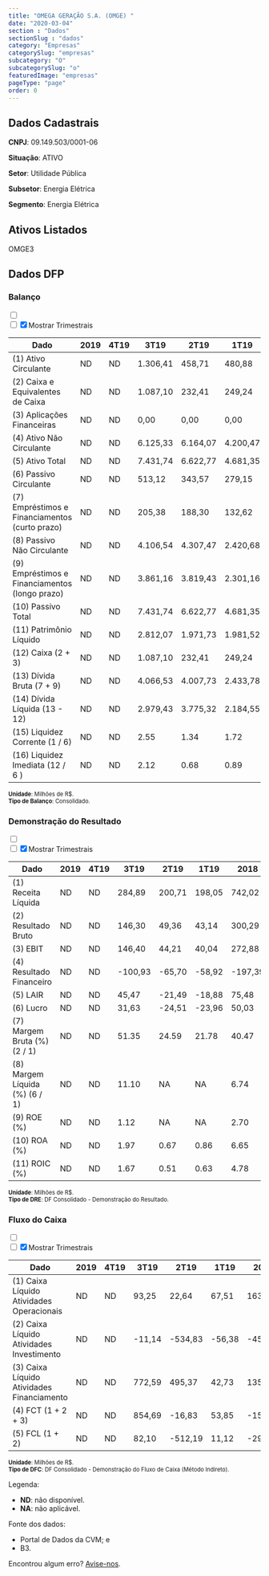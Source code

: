 ```yaml
---  
title: "OMEGA GERAÇÃO S.A. (OMGE) "  
date: "2020-03-04"  
section : "Dados"  
sectionSlug : "dados"  
category: "Empresas"  
categorySlug: "empresas"  
subcategory: "O"  
subcategorySlug: "o"  
featuredImage: "empresas"  
pageType: "page"  
order: 0  
---
```



## Dados Cadastrais


**CNPJ**: 09.149.503/0001-06

**Situação**: ATIVO

**Setor**: Utilidade Pública

**Subsetor**: Energia Elétrica

**Segmento**: Energia Elétrica


## Ativos Listados


OMGE3 


## Dados DFP

### Balanço
  
<input type='checkbox' class='toggleCommand' id='toggleBalanco' name='toggleBalanco'>  
<div class='filter-group-balanco'>  
<div class='check_button_balanco'>  
<label for='toggleBalanco'>  
<input type='checkbox' data-filter-col='trimBalanco'><input type='checkbox' data-filter-col='trimBalanco' checked><span>Mostrar Trimestrais</span>  
</label>  
</div>  
</div>  
<div class='overflow balancoTableWrapper'>  
<table class='balancoTable'>  
<thead>  
<tr>  
<th class='dataHeader fixedLeftColumn'>Dado</th>  
<th>2019</th>  
<th class='trimHeader' data-col='trimBalanco'>4T19</th>  
<th class='trimHeader' data-col='trimBalanco'>3T19</th>  
<th class='trimHeader' data-col='trimBalanco'>2T19</th>  
<th class='trimHeader' data-col='trimBalanco'>1T19</th>  
<th>2018</th>  
<th class='trimHeader' data-col='trimBalanco'>4T18</th>  
<th class='trimHeader' data-col='trimBalanco'>3T18</th>  
<th class='trimHeader' data-col='trimBalanco'>2T18</th>  
<th class='trimHeader' data-col='trimBalanco'>1T18</th>  
<th>2017</th>  
<th class='trimHeader' data-col='trimBalanco'>4T17</th>  
<th class='trimHeader' data-col='trimBalanco'>3T17</th>  
<th class='trimHeader' data-col='trimBalanco'>2T17</th>  
<th class='trimHeader' data-col='trimBalanco'>1T17</th>  
<th>2016</th>  
<th class='trimHeader' data-col='trimBalanco'>4T16</th>  
<th class='trimHeader' data-col='trimBalanco'>3T16</th>  
<th class='trimHeader' data-col='trimBalanco'>2T16</th>  
<th class='trimHeader' data-col='trimBalanco'>1T16</th>  
<th>2015</th>  
<th class='trimHeader' data-col='trimBalanco'>4T15</th>  
<th class='trimHeader' data-col='trimBalanco'>3T15</th>  
<th class='trimHeader' data-col='trimBalanco'>2T15</th>  
<th class='trimHeader' data-col='trimBalanco'>1T15</th>  
<th>2014</th>  
<th class='trimHeader' data-col='trimBalanco'>4T14</th>  
<th class='trimHeader' data-col='trimBalanco'>3T14</th>  
<th class='trimHeader' data-col='trimBalanco'>2T14</th>  
<th class='trimHeader' data-col='trimBalanco'>1T14</th>  
<th>2013</th>  
<th class='trimHeader' data-col='trimBalanco'>4T13</th>  
<th class='trimHeader' data-col='trimBalanco'>3T13</th>  
<th class='trimHeader' data-col='trimBalanco'>2T13</th>  
<th class='trimHeader' data-col='trimBalanco'>1T13</th>  
<th>2012</th>  
<th class='trimHeader' data-col='trimBalanco'>4T12</th>  
<th class='trimHeader' data-col='trimBalanco'>3T12</th>  
<th class='trimHeader' data-col='trimBalanco'>2T12</th>  
<th class='trimHeader' data-col='trimBalanco'>1T12</th>  
</tr>  
</thead>  
<tbody>  
<tr>  
<td class='leftAlignCell rowDescription fixedLeftColumn'>(1) Ativo Circulante</td>  
<td>ND</td>  
<td data-col='trimBalanco' class='trimData'>ND</td>  
<td data-col='trimBalanco' class='trimData'>1.306,41</td>  
<td data-col='trimBalanco' class='trimData'>458,71</td>  
<td data-col='trimBalanco' class='trimData'>480,88</td>  
<td>424,47</td>  
<td data-col='trimBalanco' class='trimData'>424,47</td>  
<td data-col='trimBalanco' class='trimData'>852,57</td>  
<td data-col='trimBalanco' class='trimData'>537,57</td>  
<td data-col='trimBalanco' class='trimData'>614,02</td>  
<td>596,77</td>  
<td data-col='trimBalanco' class='trimData'>596,77</td>  
<td data-col='trimBalanco' class='trimData'>635,51</td>  
<td data-col='trimBalanco' class='trimData'>148,56</td>  
<td data-col='trimBalanco' class='trimData'>596,77</td>  
<td>101,97</td>  
<td data-col='trimBalanco' class='trimData'>101,97</td>  
<td data-col='trimBalanco' class='trimData'>79,41</td>  
<td data-col='trimBalanco' class='trimData'>72,75</td>  
<td data-col='trimBalanco' class='trimData'>63,35</td>  
<td>62,46</td>  
<td data-col='trimBalanco' class='trimData'>62,46</td>  
<td data-col='trimBalanco' class='trimData'>67,24</td>  
<td data-col='trimBalanco' class='trimData'>61,47</td>  
<td data-col='trimBalanco' class='trimData'>62,46</td>  
<td>80,31</td>  
<td data-col='trimBalanco' class='trimData'>80,31</td>  
<td data-col='trimBalanco' class='trimData'>108,38</td>  
<td data-col='trimBalanco' class='trimData'>137,88</td>  
<td data-col='trimBalanco' class='trimData'>109,03</td>  
<td>77,37</td>  
<td data-col='trimBalanco' class='trimData'>77,37</td>  
<td data-col='trimBalanco' class='trimData'>82,83</td>  
<td data-col='trimBalanco' class='trimData'>82,83</td>  
<td data-col='trimBalanco' class='trimData'>77,37</td>  
<td>106,33</td>  
<td data-col='trimBalanco' class='trimData'>106,33</td>  
<td data-col='trimBalanco' class='trimData'>ND</td>  
<td data-col='trimBalanco' class='trimData'>ND</td>  
<td data-col='trimBalanco' class='trimData'>ND</td>  
</tr>  
<tr>  
<td class='leftAlignCell rowDescription fixedLeftColumn'>(2) Caixa e Equivalentes de Caixa</td>  
<td>ND</td>  
<td data-col='trimBalanco' class='trimData'>ND</td>  
<td data-col='trimBalanco' class='trimData'>1.087,10</td>  
<td data-col='trimBalanco' class='trimData'>232,41</td>  
<td data-col='trimBalanco' class='trimData'>249,24</td>  
<td>195,39</td>  
<td data-col='trimBalanco' class='trimData'>195,39</td>  
<td data-col='trimBalanco' class='trimData'>386,29</td>  
<td data-col='trimBalanco' class='trimData'>357,36</td>  
<td data-col='trimBalanco' class='trimData'>380,83</td>  
<td>350,89</td>  
<td data-col='trimBalanco' class='trimData'>350,89</td>  
<td data-col='trimBalanco' class='trimData'>491,46</td>  
<td data-col='trimBalanco' class='trimData'>53,16</td>  
<td data-col='trimBalanco' class='trimData'>350,89</td>  
<td>38,19</td>  
<td data-col='trimBalanco' class='trimData'>38,19</td>  
<td data-col='trimBalanco' class='trimData'>37,00</td>  
<td data-col='trimBalanco' class='trimData'>25,45</td>  
<td data-col='trimBalanco' class='trimData'>28,18</td>  
<td>27,43</td>  
<td data-col='trimBalanco' class='trimData'>27,43</td>  
<td data-col='trimBalanco' class='trimData'>34,42</td>  
<td data-col='trimBalanco' class='trimData'>27,83</td>  
<td data-col='trimBalanco' class='trimData'>27,43</td>  
<td>43,99</td>  
<td data-col='trimBalanco' class='trimData'>43,99</td>  
<td data-col='trimBalanco' class='trimData'>78,53</td>  
<td data-col='trimBalanco' class='trimData'>104,11</td>  
<td data-col='trimBalanco' class='trimData'>69,75</td>  
<td>55,92</td>  
<td data-col='trimBalanco' class='trimData'>55,92</td>  
<td data-col='trimBalanco' class='trimData'>55,92</td>  
<td data-col='trimBalanco' class='trimData'>55,92</td>  
<td data-col='trimBalanco' class='trimData'>55,92</td>  
<td>75,76</td>  
<td data-col='trimBalanco' class='trimData'>75,76</td>  
<td data-col='trimBalanco' class='trimData'>ND</td>  
<td data-col='trimBalanco' class='trimData'>ND</td>  
<td data-col='trimBalanco' class='trimData'>ND</td>  
</tr>  
<tr>  
<td class='leftAlignCell rowDescription fixedLeftColumn'>(3) Aplicações Financeiras</td>  
<td>ND</td>  
<td data-col='trimBalanco' class='trimData'>ND</td>  
<td data-col='trimBalanco' class='trimData'>0,00</td>  
<td data-col='trimBalanco' class='trimData'>0,00</td>  
<td data-col='trimBalanco' class='trimData'>0,00</td>  
<td>0,00</td>  
<td data-col='trimBalanco' class='trimData'>0,00</td>  
<td data-col='trimBalanco' class='trimData'>248,43</td>  
<td data-col='trimBalanco' class='trimData'>0,00</td>  
<td data-col='trimBalanco' class='trimData'>0,00</td>  
<td>0,00</td>  
<td data-col='trimBalanco' class='trimData'>0,00</td>  
<td data-col='trimBalanco' class='trimData'>0,00</td>  
<td data-col='trimBalanco' class='trimData'>0,00</td>  
<td data-col='trimBalanco' class='trimData'>0,00</td>  
<td>0,00</td>  
<td data-col='trimBalanco' class='trimData'>0,00</td>  
<td data-col='trimBalanco' class='trimData'>0,00</td>  
<td data-col='trimBalanco' class='trimData'>0,00</td>  
<td data-col='trimBalanco' class='trimData'>0,00</td>  
<td>0,00</td>  
<td data-col='trimBalanco' class='trimData'>0,00</td>  
<td data-col='trimBalanco' class='trimData'>0,00</td>  
<td data-col='trimBalanco' class='trimData'>0,00</td>  
<td data-col='trimBalanco' class='trimData'>0,00</td>  
<td>0,00</td>  
<td data-col='trimBalanco' class='trimData'>0,00</td>  
<td data-col='trimBalanco' class='trimData'>0,00</td>  
<td data-col='trimBalanco' class='trimData'>0,00</td>  
<td data-col='trimBalanco' class='trimData'>0,00</td>  
<td>0,00</td>  
<td data-col='trimBalanco' class='trimData'>0,00</td>  
<td data-col='trimBalanco' class='trimData'>0,00</td>  
<td data-col='trimBalanco' class='trimData'>0,00</td>  
<td data-col='trimBalanco' class='trimData'>0,00</td>  
<td>0,00</td>  
<td data-col='trimBalanco' class='trimData'>0,00</td>  
<td data-col='trimBalanco' class='trimData'>ND</td>  
<td data-col='trimBalanco' class='trimData'>ND</td>  
<td data-col='trimBalanco' class='trimData'>ND</td>  
</tr>  
<tr>  
<td class='leftAlignCell rowDescription fixedLeftColumn'>(4) Ativo Não Circulante</td>  
<td>ND</td>  
<td data-col='trimBalanco' class='trimData'>ND</td>  
<td data-col='trimBalanco' class='trimData'>6.125,33</td>  
<td data-col='trimBalanco' class='trimData'>6.164,07</td>  
<td data-col='trimBalanco' class='trimData'>4.200,47</td>  
<td>3.680,72</td>  
<td data-col='trimBalanco' class='trimData'>3.680,72</td>  
<td data-col='trimBalanco' class='trimData'>3.261,14</td>  
<td data-col='trimBalanco' class='trimData'>3.290,62</td>  
<td data-col='trimBalanco' class='trimData'>3.288,05</td>  
<td>3.309,01</td>  
<td data-col='trimBalanco' class='trimData'>3.309,01</td>  
<td data-col='trimBalanco' class='trimData'>1.274,87</td>  
<td data-col='trimBalanco' class='trimData'>1.291,32</td>  
<td data-col='trimBalanco' class='trimData'>3.309,01</td>  
<td>671,63</td>  
<td data-col='trimBalanco' class='trimData'>671,63</td>  
<td data-col='trimBalanco' class='trimData'>682,60</td>  
<td data-col='trimBalanco' class='trimData'>688,85</td>  
<td data-col='trimBalanco' class='trimData'>696,88</td>  
<td>705,47</td>  
<td data-col='trimBalanco' class='trimData'>705,47</td>  
<td data-col='trimBalanco' class='trimData'>708,88</td>  
<td data-col='trimBalanco' class='trimData'>718,90</td>  
<td data-col='trimBalanco' class='trimData'>705,47</td>  
<td>731,19</td>  
<td data-col='trimBalanco' class='trimData'>731,19</td>  
<td data-col='trimBalanco' class='trimData'>746,51</td>  
<td data-col='trimBalanco' class='trimData'>682,91</td>  
<td data-col='trimBalanco' class='trimData'>618,11</td>  
<td>626,38</td>  
<td data-col='trimBalanco' class='trimData'>626,38</td>  
<td data-col='trimBalanco' class='trimData'>620,92</td>  
<td data-col='trimBalanco' class='trimData'>620,92</td>  
<td data-col='trimBalanco' class='trimData'>626,38</td>  
<td>583,19</td>  
<td data-col='trimBalanco' class='trimData'>583,19</td>  
<td data-col='trimBalanco' class='trimData'>ND</td>  
<td data-col='trimBalanco' class='trimData'>ND</td>  
<td data-col='trimBalanco' class='trimData'>ND</td>  
</tr>  
<tr>  
<td class='leftAlignCell rowDescription fixedLeftColumn'>(5) Ativo Total</td>  
<td>ND</td>  
<td data-col='trimBalanco' class='trimData'>ND</td>  
<td data-col='trimBalanco' class='trimData'>7.431,74</td>  
<td data-col='trimBalanco' class='trimData'>6.622,77</td>  
<td data-col='trimBalanco' class='trimData'>4.681,35</td>  
<td>4.105,19</td>  
<td data-col='trimBalanco' class='trimData'>4.105,19</td>  
<td data-col='trimBalanco' class='trimData'>4.113,70</td>  
<td data-col='trimBalanco' class='trimData'>3.828,19</td>  
<td data-col='trimBalanco' class='trimData'>3.902,08</td>  
<td>3.905,77</td>  
<td data-col='trimBalanco' class='trimData'>3.905,77</td>  
<td data-col='trimBalanco' class='trimData'>1.910,39</td>  
<td data-col='trimBalanco' class='trimData'>1.439,88</td>  
<td data-col='trimBalanco' class='trimData'>3.905,77</td>  
<td>773,61</td>  
<td data-col='trimBalanco' class='trimData'>773,61</td>  
<td data-col='trimBalanco' class='trimData'>762,01</td>  
<td data-col='trimBalanco' class='trimData'>761,60</td>  
<td data-col='trimBalanco' class='trimData'>760,22</td>  
<td>767,93</td>  
<td data-col='trimBalanco' class='trimData'>767,93</td>  
<td data-col='trimBalanco' class='trimData'>776,12</td>  
<td data-col='trimBalanco' class='trimData'>780,38</td>  
<td data-col='trimBalanco' class='trimData'>767,93</td>  
<td>811,50</td>  
<td data-col='trimBalanco' class='trimData'>811,50</td>  
<td data-col='trimBalanco' class='trimData'>854,89</td>  
<td data-col='trimBalanco' class='trimData'>820,79</td>  
<td data-col='trimBalanco' class='trimData'>727,14</td>  
<td>703,75</td>  
<td data-col='trimBalanco' class='trimData'>703,75</td>  
<td data-col='trimBalanco' class='trimData'>703,75</td>  
<td data-col='trimBalanco' class='trimData'>703,75</td>  
<td data-col='trimBalanco' class='trimData'>703,75</td>  
<td>689,52</td>  
<td data-col='trimBalanco' class='trimData'>689,52</td>  
<td data-col='trimBalanco' class='trimData'>ND</td>  
<td data-col='trimBalanco' class='trimData'>ND</td>  
<td data-col='trimBalanco' class='trimData'>ND</td>  
</tr>  
<tr>  
<td class='leftAlignCell rowDescription fixedLeftColumn'>(6) Passivo Circulante</td>  
<td>ND</td>  
<td data-col='trimBalanco' class='trimData'>ND</td>  
<td data-col='trimBalanco' class='trimData'>513,12</td>  
<td data-col='trimBalanco' class='trimData'>343,57</td>  
<td data-col='trimBalanco' class='trimData'>279,15</td>  
<td>211,56</td>  
<td data-col='trimBalanco' class='trimData'>211,56</td>  
<td data-col='trimBalanco' class='trimData'>264,32</td>  
<td data-col='trimBalanco' class='trimData'>253,48</td>  
<td data-col='trimBalanco' class='trimData'>309,13</td>  
<td>319,10</td>  
<td data-col='trimBalanco' class='trimData'>319,10</td>  
<td data-col='trimBalanco' class='trimData'>184,28</td>  
<td data-col='trimBalanco' class='trimData'>231,62</td>  
<td data-col='trimBalanco' class='trimData'>319,10</td>  
<td>101,43</td>  
<td data-col='trimBalanco' class='trimData'>101,43</td>  
<td data-col='trimBalanco' class='trimData'>78,83</td>  
<td data-col='trimBalanco' class='trimData'>62,99</td>  
<td data-col='trimBalanco' class='trimData'>59,28</td>  
<td>64,51</td>  
<td data-col='trimBalanco' class='trimData'>64,51</td>  
<td data-col='trimBalanco' class='trimData'>53,63</td>  
<td data-col='trimBalanco' class='trimData'>49,97</td>  
<td data-col='trimBalanco' class='trimData'>64,51</td>  
<td>79,34</td>  
<td data-col='trimBalanco' class='trimData'>79,34</td>  
<td data-col='trimBalanco' class='trimData'>115,63</td>  
<td data-col='trimBalanco' class='trimData'>85,43</td>  
<td data-col='trimBalanco' class='trimData'>56,10</td>  
<td>49,85</td>  
<td data-col='trimBalanco' class='trimData'>49,54</td>  
<td data-col='trimBalanco' class='trimData'>49,54</td>  
<td data-col='trimBalanco' class='trimData'>49,54</td>  
<td data-col='trimBalanco' class='trimData'>49,54</td>  
<td>40,13</td>  
<td data-col='trimBalanco' class='trimData'>40,13</td>  
<td data-col='trimBalanco' class='trimData'>ND</td>  
<td data-col='trimBalanco' class='trimData'>ND</td>  
<td data-col='trimBalanco' class='trimData'>ND</td>  
</tr>  
<tr>  
<td class='leftAlignCell rowDescription fixedLeftColumn'>(7) Empréstimos e Financiamentos (curto prazo)</td>  
<td>ND</td>  
<td data-col='trimBalanco' class='trimData'>ND</td>  
<td data-col='trimBalanco' class='trimData'>205,38</td>  
<td data-col='trimBalanco' class='trimData'>188,30</td>  
<td data-col='trimBalanco' class='trimData'>132,62</td>  
<td>107,87</td>  
<td data-col='trimBalanco' class='trimData'>107,87</td>  
<td data-col='trimBalanco' class='trimData'>146,22</td>  
<td data-col='trimBalanco' class='trimData'>143,88</td>  
<td data-col='trimBalanco' class='trimData'>134,15</td>  
<td>135,48</td>  
<td data-col='trimBalanco' class='trimData'>135,48</td>  
<td data-col='trimBalanco' class='trimData'>65,59</td>  
<td data-col='trimBalanco' class='trimData'>125,05</td>  
<td data-col='trimBalanco' class='trimData'>135,48</td>  
<td>34,35</td>  
<td data-col='trimBalanco' class='trimData'>34,35</td>  
<td data-col='trimBalanco' class='trimData'>34,09</td>  
<td data-col='trimBalanco' class='trimData'>34,03</td>  
<td data-col='trimBalanco' class='trimData'>34,21</td>  
<td>33,26</td>  
<td data-col='trimBalanco' class='trimData'>33,26</td>  
<td data-col='trimBalanco' class='trimData'>32,04</td>  
<td data-col='trimBalanco' class='trimData'>30,55</td>  
<td data-col='trimBalanco' class='trimData'>33,26</td>  
<td>30,46</td>  
<td data-col='trimBalanco' class='trimData'>30,46</td>  
<td data-col='trimBalanco' class='trimData'>32,23</td>  
<td data-col='trimBalanco' class='trimData'>27,67</td>  
<td data-col='trimBalanco' class='trimData'>21,18</td>  
<td>15,20</td>  
<td data-col='trimBalanco' class='trimData'>15,20</td>  
<td data-col='trimBalanco' class='trimData'>15,20</td>  
<td data-col='trimBalanco' class='trimData'>15,20</td>  
<td data-col='trimBalanco' class='trimData'>15,20</td>  
<td>10,51</td>  
<td data-col='trimBalanco' class='trimData'>10,51</td>  
<td data-col='trimBalanco' class='trimData'>ND</td>  
<td data-col='trimBalanco' class='trimData'>ND</td>  
<td data-col='trimBalanco' class='trimData'>ND</td>  
</tr>  
<tr>  
<td class='leftAlignCell rowDescription fixedLeftColumn'>(8) Passivo Não Circulante</td>  
<td>ND</td>  
<td data-col='trimBalanco' class='trimData'>ND</td>  
<td data-col='trimBalanco' class='trimData'>4.106,54</td>  
<td data-col='trimBalanco' class='trimData'>4.307,47</td>  
<td data-col='trimBalanco' class='trimData'>2.420,68</td>  
<td>2.038,10</td>  
<td data-col='trimBalanco' class='trimData'>2.038,10</td>  
<td data-col='trimBalanco' class='trimData'>2.043,63</td>  
<td data-col='trimBalanco' class='trimData'>1.793,17</td>  
<td data-col='trimBalanco' class='trimData'>1.795,91</td>  
<td>1.776,15</td>  
<td data-col='trimBalanco' class='trimData'>1.776,15</td>  
<td data-col='trimBalanco' class='trimData'>697,39</td>  
<td data-col='trimBalanco' class='trimData'>702,04</td>  
<td data-col='trimBalanco' class='trimData'>1.776,15</td>  
<td>302,43</td>  
<td data-col='trimBalanco' class='trimData'>302,43</td>  
<td data-col='trimBalanco' class='trimData'>308,13</td>  
<td data-col='trimBalanco' class='trimData'>323,19</td>  
<td data-col='trimBalanco' class='trimData'>328,67</td>  
<td>334,73</td>  
<td data-col='trimBalanco' class='trimData'>334,73</td>  
<td data-col='trimBalanco' class='trimData'>341,16</td>  
<td data-col='trimBalanco' class='trimData'>346,51</td>  
<td data-col='trimBalanco' class='trimData'>334,73</td>  
<td>348,14</td>  
<td data-col='trimBalanco' class='trimData'>348,14</td>  
<td data-col='trimBalanco' class='trimData'>360,63</td>  
<td data-col='trimBalanco' class='trimData'>351,42</td>  
<td data-col='trimBalanco' class='trimData'>265,03</td>  
<td>250,55</td>  
<td data-col='trimBalanco' class='trimData'>250,87</td>  
<td data-col='trimBalanco' class='trimData'>250,87</td>  
<td data-col='trimBalanco' class='trimData'>250,87</td>  
<td data-col='trimBalanco' class='trimData'>250,87</td>  
<td>130,84</td>  
<td data-col='trimBalanco' class='trimData'>130,84</td>  
<td data-col='trimBalanco' class='trimData'>ND</td>  
<td data-col='trimBalanco' class='trimData'>ND</td>  
<td data-col='trimBalanco' class='trimData'>ND</td>  
</tr>  
<tr>  
<td class='leftAlignCell rowDescription fixedLeftColumn'>(9) Empréstimos e Financiamentos (longo prazo)</td>  
<td>ND</td>  
<td data-col='trimBalanco' class='trimData'>ND</td>  
<td data-col='trimBalanco' class='trimData'>3.861,16</td>  
<td data-col='trimBalanco' class='trimData'>3.819,43</td>  
<td data-col='trimBalanco' class='trimData'>2.301,16</td>  
<td>2.001,14</td>  
<td data-col='trimBalanco' class='trimData'>2.001,14</td>  
<td data-col='trimBalanco' class='trimData'>2.015,15</td>  
<td data-col='trimBalanco' class='trimData'>1.766,83</td>  
<td data-col='trimBalanco' class='trimData'>1.768,53</td>  
<td>1.747,25</td>  
<td data-col='trimBalanco' class='trimData'>1.747,25</td>  
<td data-col='trimBalanco' class='trimData'>669,94</td>  
<td data-col='trimBalanco' class='trimData'>678,72</td>  
<td data-col='trimBalanco' class='trimData'>1.747,25</td>  
<td>281,95</td>  
<td data-col='trimBalanco' class='trimData'>281,95</td>  
<td data-col='trimBalanco' class='trimData'>288,71</td>  
<td data-col='trimBalanco' class='trimData'>295,21</td>  
<td data-col='trimBalanco' class='trimData'>301,52</td>  
<td>308,83</td>  
<td data-col='trimBalanco' class='trimData'>308,83</td>  
<td data-col='trimBalanco' class='trimData'>316,68</td>  
<td data-col='trimBalanco' class='trimData'>325,24</td>  
<td data-col='trimBalanco' class='trimData'>308,83</td>  
<td>328,99</td>  
<td data-col='trimBalanco' class='trimData'>328,99</td>  
<td data-col='trimBalanco' class='trimData'>331,99</td>  
<td data-col='trimBalanco' class='trimData'>339,58</td>  
<td data-col='trimBalanco' class='trimData'>254,05</td>  
<td>240,71</td>  
<td data-col='trimBalanco' class='trimData'>240,71</td>  
<td data-col='trimBalanco' class='trimData'>240,71</td>  
<td data-col='trimBalanco' class='trimData'>240,71</td>  
<td data-col='trimBalanco' class='trimData'>240,71</td>  
<td>124,02</td>  
<td data-col='trimBalanco' class='trimData'>124,02</td>  
<td data-col='trimBalanco' class='trimData'>ND</td>  
<td data-col='trimBalanco' class='trimData'>ND</td>  
<td data-col='trimBalanco' class='trimData'>ND</td>  
</tr>  
<tr>  
<td class='leftAlignCell rowDescription fixedLeftColumn'>(10) Passivo Total</td>  
<td>ND</td>  
<td data-col='trimBalanco' class='trimData'>ND</td>  
<td data-col='trimBalanco' class='trimData'>7.431,74</td>  
<td data-col='trimBalanco' class='trimData'>6.622,77</td>  
<td data-col='trimBalanco' class='trimData'>4.681,35</td>  
<td>4.105,19</td>  
<td data-col='trimBalanco' class='trimData'>4.105,19</td>  
<td data-col='trimBalanco' class='trimData'>4.113,70</td>  
<td data-col='trimBalanco' class='trimData'>3.828,19</td>  
<td data-col='trimBalanco' class='trimData'>3.902,08</td>  
<td>3.905,77</td>  
<td data-col='trimBalanco' class='trimData'>3.905,77</td>  
<td data-col='trimBalanco' class='trimData'>1.910,39</td>  
<td data-col='trimBalanco' class='trimData'>1.439,88</td>  
<td data-col='trimBalanco' class='trimData'>3.905,77</td>  
<td>773,61</td>  
<td data-col='trimBalanco' class='trimData'>773,61</td>  
<td data-col='trimBalanco' class='trimData'>762,01</td>  
<td data-col='trimBalanco' class='trimData'>761,60</td>  
<td data-col='trimBalanco' class='trimData'>760,22</td>  
<td>767,93</td>  
<td data-col='trimBalanco' class='trimData'>767,93</td>  
<td data-col='trimBalanco' class='trimData'>776,12</td>  
<td data-col='trimBalanco' class='trimData'>780,38</td>  
<td data-col='trimBalanco' class='trimData'>767,93</td>  
<td>811,50</td>  
<td data-col='trimBalanco' class='trimData'>811,50</td>  
<td data-col='trimBalanco' class='trimData'>854,89</td>  
<td data-col='trimBalanco' class='trimData'>820,79</td>  
<td data-col='trimBalanco' class='trimData'>727,14</td>  
<td>703,75</td>  
<td data-col='trimBalanco' class='trimData'>703,75</td>  
<td data-col='trimBalanco' class='trimData'>703,75</td>  
<td data-col='trimBalanco' class='trimData'>703,75</td>  
<td data-col='trimBalanco' class='trimData'>703,75</td>  
<td>689,52</td>  
<td data-col='trimBalanco' class='trimData'>689,52</td>  
<td data-col='trimBalanco' class='trimData'>ND</td>  
<td data-col='trimBalanco' class='trimData'>ND</td>  
<td data-col='trimBalanco' class='trimData'>ND</td>  
</tr>  
<tr>  
<td class='leftAlignCell rowDescription fixedLeftColumn'>(11) Patrimônio Líquido</td>  
<td>ND</td>  
<td data-col='trimBalanco' class='trimData'>ND</td>  
<td data-col='trimBalanco' class='trimData'>2.812,07</td>  
<td data-col='trimBalanco' class='trimData'>1.971,73</td>  
<td data-col='trimBalanco' class='trimData'>1.981,52</td>  
<td>1.855,54</td>  
<td data-col='trimBalanco' class='trimData'>1.855,54</td>  
<td data-col='trimBalanco' class='trimData'>1.805,76</td>  
<td data-col='trimBalanco' class='trimData'>1.781,54</td>  
<td data-col='trimBalanco' class='trimData'>1.797,04</td>  
<td>1.810,52</td>  
<td data-col='trimBalanco' class='trimData'>1.810,52</td>  
<td data-col='trimBalanco' class='trimData'>1.028,72</td>  
<td data-col='trimBalanco' class='trimData'>506,22</td>  
<td data-col='trimBalanco' class='trimData'>1.810,52</td>  
<td>369,75</td>  
<td data-col='trimBalanco' class='trimData'>369,75</td>  
<td data-col='trimBalanco' class='trimData'>375,05</td>  
<td data-col='trimBalanco' class='trimData'>375,42</td>  
<td data-col='trimBalanco' class='trimData'>372,28</td>  
<td>368,68</td>  
<td data-col='trimBalanco' class='trimData'>368,68</td>  
<td data-col='trimBalanco' class='trimData'>381,33</td>  
<td data-col='trimBalanco' class='trimData'>383,90</td>  
<td data-col='trimBalanco' class='trimData'>368,68</td>  
<td>384,03</td>  
<td data-col='trimBalanco' class='trimData'>384,03</td>  
<td data-col='trimBalanco' class='trimData'>378,63</td>  
<td data-col='trimBalanco' class='trimData'>383,94</td>  
<td data-col='trimBalanco' class='trimData'>406,01</td>  
<td>403,34</td>  
<td data-col='trimBalanco' class='trimData'>403,34</td>  
<td data-col='trimBalanco' class='trimData'>403,34</td>  
<td data-col='trimBalanco' class='trimData'>403,34</td>  
<td data-col='trimBalanco' class='trimData'>403,34</td>  
<td>518,55</td>  
<td data-col='trimBalanco' class='trimData'>518,55</td>  
<td data-col='trimBalanco' class='trimData'>ND</td>  
<td data-col='trimBalanco' class='trimData'>ND</td>  
<td data-col='trimBalanco' class='trimData'>ND</td>  
</tr>  
<tr>  
<td class='leftAlignCell rowDescription fixedLeftColumn'>(12) Caixa (2 + 3)</td>  
<td>ND</td>  
<td data-col='trimBalanco' class='trimData'>ND</td>  
<td class='positiveNumber trimData' data-col='trimBalanco'>1.087,10</td>  
<td class='positiveNumber trimData' data-col='trimBalanco'>232,41</td>  
<td class='positiveNumber trimData' data-col='trimBalanco'>249,24</td>  
<td class='positiveNumber'>195,39</td>  
<td class='positiveNumber trimData' data-col='trimBalanco'>195,39</td>  
<td class='positiveNumber trimData' data-col='trimBalanco'>386,29</td>  
<td class='positiveNumber trimData' data-col='trimBalanco'>357,36</td>  
<td class='positiveNumber trimData' data-col='trimBalanco'>380,83</td>  
<td class='positiveNumber'>350,89</td>  
<td class='positiveNumber trimData' data-col='trimBalanco'>350,89</td>  
<td class='positiveNumber trimData' data-col='trimBalanco'>491,46</td>  
<td class='positiveNumber trimData' data-col='trimBalanco'>53,16</td>  
<td class='positiveNumber trimData' data-col='trimBalanco'>350,89</td>  
<td class='positiveNumber'>38,19</td>  
<td class='positiveNumber trimData' data-col='trimBalanco'>38,19</td>  
<td class='positiveNumber trimData' data-col='trimBalanco'>37,00</td>  
<td class='positiveNumber trimData' data-col='trimBalanco'>25,45</td>  
<td class='positiveNumber trimData' data-col='trimBalanco'>28,18</td>  
<td class='positiveNumber'>27,43</td>  
<td class='positiveNumber trimData' data-col='trimBalanco'>27,43</td>  
<td class='positiveNumber trimData' data-col='trimBalanco'>34,42</td>  
<td class='positiveNumber trimData' data-col='trimBalanco'>27,83</td>  
<td class='positiveNumber trimData' data-col='trimBalanco'>27,43</td>  
<td class='positiveNumber'>43,99</td>  
<td class='positiveNumber trimData' data-col='trimBalanco'>43,99</td>  
<td class='positiveNumber trimData' data-col='trimBalanco'>78,53</td>  
<td class='positiveNumber trimData' data-col='trimBalanco'>104,11</td>  
<td class='positiveNumber trimData' data-col='trimBalanco'>69,75</td>  
<td class='positiveNumber'>55,92</td>  
<td class='positiveNumber trimData' data-col='trimBalanco'>55,92</td>  
<td class='positiveNumber trimData' data-col='trimBalanco'>55,92</td>  
<td class='positiveNumber trimData' data-col='trimBalanco'>55,92</td>  
<td class='positiveNumber trimData' data-col='trimBalanco'>55,92</td>  
<td class='positiveNumber'>75,76</td>  
<td class='positiveNumber trimData' data-col='trimBalanco'>75,76</td>  
<td data-col='trimBalanco' class='trimData'>ND</td>  
<td data-col='trimBalanco' class='trimData'>ND</td>  
<td data-col='trimBalanco' class='trimData'>ND</td>  
</tr>  
<tr>  
<td class='leftAlignCell rowDescription fixedLeftColumn'>(13) Dívida Bruta (7 + 9)</td>  
<td>ND</td>  
<td data-col='trimBalanco' class='trimData'>ND</td>  
<td class='negativeNumber trimData' data-col='trimBalanco'>4.066,53</td>  
<td class='negativeNumber trimData' data-col='trimBalanco'>4.007,73</td>  
<td class='negativeNumber trimData' data-col='trimBalanco'>2.433,78</td>  
<td class='negativeNumber'>2.109,01</td>  
<td class='negativeNumber trimData' data-col='trimBalanco'>2.109,01</td>  
<td class='negativeNumber trimData' data-col='trimBalanco'>2.161,37</td>  
<td class='negativeNumber trimData' data-col='trimBalanco'>1.910,71</td>  
<td class='negativeNumber trimData' data-col='trimBalanco'>1.902,68</td>  
<td class='negativeNumber'>1.882,73</td>  
<td class='negativeNumber trimData' data-col='trimBalanco'>1.882,73</td>  
<td class='negativeNumber trimData' data-col='trimBalanco'>735,53</td>  
<td class='negativeNumber trimData' data-col='trimBalanco'>803,77</td>  
<td class='negativeNumber trimData' data-col='trimBalanco'>1.882,73</td>  
<td class='negativeNumber'>316,31</td>  
<td class='negativeNumber trimData' data-col='trimBalanco'>316,31</td>  
<td class='negativeNumber trimData' data-col='trimBalanco'>322,79</td>  
<td class='negativeNumber trimData' data-col='trimBalanco'>329,24</td>  
<td class='negativeNumber trimData' data-col='trimBalanco'>335,73</td>  
<td class='negativeNumber'>342,08</td>  
<td class='negativeNumber trimData' data-col='trimBalanco'>342,08</td>  
<td class='negativeNumber trimData' data-col='trimBalanco'>348,72</td>  
<td class='negativeNumber trimData' data-col='trimBalanco'>355,79</td>  
<td class='negativeNumber trimData' data-col='trimBalanco'>342,08</td>  
<td class='negativeNumber'>359,45</td>  
<td class='negativeNumber trimData' data-col='trimBalanco'>359,45</td>  
<td class='negativeNumber trimData' data-col='trimBalanco'>364,22</td>  
<td class='negativeNumber trimData' data-col='trimBalanco'>367,25</td>  
<td class='negativeNumber trimData' data-col='trimBalanco'>275,24</td>  
<td class='negativeNumber'>255,92</td>  
<td class='negativeNumber trimData' data-col='trimBalanco'>255,92</td>  
<td class='negativeNumber trimData' data-col='trimBalanco'>255,92</td>  
<td class='negativeNumber trimData' data-col='trimBalanco'>255,92</td>  
<td class='negativeNumber trimData' data-col='trimBalanco'>255,92</td>  
<td class='negativeNumber'>134,52</td>  
<td class='negativeNumber trimData' data-col='trimBalanco'>134,52</td>  
<td data-col='trimBalanco' class='trimData'>ND</td>  
<td data-col='trimBalanco' class='trimData'>ND</td>  
<td data-col='trimBalanco' class='trimData'>ND</td>  
</tr>  
<tr>  
<td class='leftAlignCell rowDescription fixedLeftColumn'>(14) Dívida Líquida  (13 - 12)</td>  
<td>ND</td>  
<td data-col='trimBalanco' class='trimData'>ND</td>  
<td class='negativeNumber trimData' data-col='trimBalanco'>2.979,43</td>  
<td class='negativeNumber trimData' data-col='trimBalanco'>3.775,32</td>  
<td class='negativeNumber trimData' data-col='trimBalanco'>2.184,55</td>  
<td class='negativeNumber'>1.913,62</td>  
<td class='negativeNumber trimData' data-col='trimBalanco'>1.913,62</td>  
<td class='negativeNumber trimData' data-col='trimBalanco'>1.775,08</td>  
<td class='negativeNumber trimData' data-col='trimBalanco'>1.553,35</td>  
<td class='negativeNumber trimData' data-col='trimBalanco'>1.521,85</td>  
<td class='negativeNumber'>1.531,84</td>  
<td class='negativeNumber trimData' data-col='trimBalanco'>1.531,84</td>  
<td class='negativeNumber trimData' data-col='trimBalanco'>244,06</td>  
<td class='negativeNumber trimData' data-col='trimBalanco'>750,60</td>  
<td class='negativeNumber trimData' data-col='trimBalanco'>1.531,84</td>  
<td class='negativeNumber'>278,12</td>  
<td class='negativeNumber trimData' data-col='trimBalanco'>278,12</td>  
<td class='negativeNumber trimData' data-col='trimBalanco'>285,79</td>  
<td class='negativeNumber trimData' data-col='trimBalanco'>303,79</td>  
<td class='negativeNumber trimData' data-col='trimBalanco'>307,55</td>  
<td class='negativeNumber'>314,65</td>  
<td class='negativeNumber trimData' data-col='trimBalanco'>314,65</td>  
<td class='negativeNumber trimData' data-col='trimBalanco'>314,30</td>  
<td class='negativeNumber trimData' data-col='trimBalanco'>327,96</td>  
<td class='negativeNumber trimData' data-col='trimBalanco'>314,65</td>  
<td class='negativeNumber'>315,46</td>  
<td class='negativeNumber trimData' data-col='trimBalanco'>315,46</td>  
<td class='negativeNumber trimData' data-col='trimBalanco'>285,69</td>  
<td class='negativeNumber trimData' data-col='trimBalanco'>263,14</td>  
<td class='negativeNumber trimData' data-col='trimBalanco'>205,48</td>  
<td class='negativeNumber'>200,00</td>  
<td class='negativeNumber trimData' data-col='trimBalanco'>200,00</td>  
<td class='negativeNumber trimData' data-col='trimBalanco'>200,00</td>  
<td class='negativeNumber trimData' data-col='trimBalanco'>200,00</td>  
<td class='negativeNumber trimData' data-col='trimBalanco'>200,00</td>  
<td class='negativeNumber'>58,77</td>  
<td class='negativeNumber trimData' data-col='trimBalanco'>58,77</td>  
<td data-col='trimBalanco' class='trimData'>ND</td>  
<td data-col='trimBalanco' class='trimData'>ND</td>  
<td data-col='trimBalanco' class='trimData'>ND</td>  
</tr>  
<tr>  
<td class='leftAlignCell rowDescription fixedLeftColumn'>(15) Liquidez Corrente (1 / 6)</td>  
<td>ND</td>  
<td data-col='trimBalanco' class='trimData'>ND</td>  
<td data-col='trimBalanco' class='trimData'>2.55</td>  
<td data-col='trimBalanco' class='trimData'>1.34</td>  
<td data-col='trimBalanco' class='trimData'>1.72</td>  
<td>2.01</td>  
<td data-col='trimBalanco' class='trimData'>2.01</td>  
<td data-col='trimBalanco' class='trimData'>3.23</td>  
<td data-col='trimBalanco' class='trimData'>2.12</td>  
<td data-col='trimBalanco' class='trimData'>1.99</td>  
<td>1.87</td>  
<td data-col='trimBalanco' class='trimData'>1.87</td>  
<td data-col='trimBalanco' class='trimData'>3.45</td>  
<td data-col='trimBalanco' class='trimData'>0.64</td>  
<td data-col='trimBalanco' class='trimData'>1.87</td>  
<td>1.01</td>  
<td data-col='trimBalanco' class='trimData'>1.01</td>  
<td data-col='trimBalanco' class='trimData'>1.01</td>  
<td data-col='trimBalanco' class='trimData'>1.15</td>  
<td data-col='trimBalanco' class='trimData'>1.07</td>  
<td>0.97</td>  
<td data-col='trimBalanco' class='trimData'>0.97</td>  
<td data-col='trimBalanco' class='trimData'>1.25</td>  
<td data-col='trimBalanco' class='trimData'>1.23</td>  
<td data-col='trimBalanco' class='trimData'>0.97</td>  
<td>1.01</td>  
<td data-col='trimBalanco' class='trimData'>1.01</td>  
<td data-col='trimBalanco' class='trimData'>0.94</td>  
<td data-col='trimBalanco' class='trimData'>1.61</td>  
<td data-col='trimBalanco' class='trimData'>1.94</td>  
<td>1.55</td>  
<td data-col='trimBalanco' class='trimData'>1.56</td>  
<td data-col='trimBalanco' class='trimData'>1.67</td>  
<td data-col='trimBalanco' class='trimData'>1.67</td>  
<td data-col='trimBalanco' class='trimData'>1.56</td>  
<td>2.65</td>  
<td data-col='trimBalanco' class='trimData'>2.65</td>  
<td data-col='trimBalanco' class='trimData'>ND</td>  
<td data-col='trimBalanco' class='trimData'>ND</td>  
<td data-col='trimBalanco' class='trimData'>ND</td>  
</tr>  
<tr>  
<td class='leftAlignCell rowDescription fixedLeftColumn'>(16) Liquidez Imediata  (12 / 6 )</td>  
<td>ND</td>  
<td data-col='trimBalanco' class='trimData'>ND</td>  
<td data-col='trimBalanco' class='trimData'>2.12</td>  
<td data-col='trimBalanco' class='trimData'>0.68</td>  
<td data-col='trimBalanco' class='trimData'>0.89</td>  
<td>0.92</td>  
<td data-col='trimBalanco' class='trimData'>0.92</td>  
<td data-col='trimBalanco' class='trimData'>1.46</td>  
<td data-col='trimBalanco' class='trimData'>1.41</td>  
<td data-col='trimBalanco' class='trimData'>1.23</td>  
<td>1.10</td>  
<td data-col='trimBalanco' class='trimData'>1.10</td>  
<td data-col='trimBalanco' class='trimData'>2.67</td>  
<td data-col='trimBalanco' class='trimData'>0.23</td>  
<td data-col='trimBalanco' class='trimData'>1.10</td>  
<td>0.38</td>  
<td data-col='trimBalanco' class='trimData'>0.38</td>  
<td data-col='trimBalanco' class='trimData'>0.47</td>  
<td data-col='trimBalanco' class='trimData'>0.40</td>  
<td data-col='trimBalanco' class='trimData'>0.48</td>  
<td>0.43</td>  
<td data-col='trimBalanco' class='trimData'>0.43</td>  
<td data-col='trimBalanco' class='trimData'>0.64</td>  
<td data-col='trimBalanco' class='trimData'>0.56</td>  
<td data-col='trimBalanco' class='trimData'>0.43</td>  
<td>0.55</td>  
<td data-col='trimBalanco' class='trimData'>0.55</td>  
<td data-col='trimBalanco' class='trimData'>0.68</td>  
<td data-col='trimBalanco' class='trimData'>1.22</td>  
<td data-col='trimBalanco' class='trimData'>1.24</td>  
<td>1.12</td>  
<td data-col='trimBalanco' class='trimData'>1.13</td>  
<td data-col='trimBalanco' class='trimData'>1.13</td>  
<td data-col='trimBalanco' class='trimData'>1.13</td>  
<td data-col='trimBalanco' class='trimData'>1.13</td>  
<td>1.89</td>  
<td data-col='trimBalanco' class='trimData'>1.89</td>  
<td data-col='trimBalanco' class='trimData'>ND</td>  
<td data-col='trimBalanco' class='trimData'>ND</td>  
<td data-col='trimBalanco' class='trimData'>ND</td>  
</tr>  
</tbody>  
</table>  
</div>  
<p style='font-size:0.7rem; margin:0px;'><strong>Unidade</strong>: Milhões de R$.</p>  
<p style='font-size:0.7rem; margin:0px;'><strong>Tipo de Balanço</strong>: Consolidado.</p>


### Demonstração do Resultado
  
<input type='checkbox' class='toggleCommand' id='toggleDRE' name='toggleDRE'>  
<div class='filter-group-dre'>  
<div class='check_button_dre'>  
<label for='toggleDRE'>  
<input type='checkbox' data-filter-col='trimDRE'><input type='checkbox' data-filter-col='trimDRE' checked><span>Mostrar Trimestrais</span>  
</label>  
</div>  
</div>  
<div class='overflow balancoTableWrapper'>  
<table class='balancoTable'>  
<thead>  
<tr>  
<th class='dataHeader fixedLeftColumn'>Dado</th>  
<th>2019</th>  
<th class='trimHeader' data-col='trimDRE'>4T19</th>  
<th class='trimHeader' data-col='trimDRE'>3T19</th>  
<th class='trimHeader' data-col='trimDRE'>2T19</th>  
<th class='trimHeader' data-col='trimDRE'>1T19</th>  
<th>2018</th>  
<th class='trimHeader' data-col='trimDRE'>4T18</th>  
<th class='trimHeader' data-col='trimDRE'>3T18</th>  
<th class='trimHeader' data-col='trimDRE'>2T18</th>  
<th class='trimHeader' data-col='trimDRE'>1T18</th>  
<th>2017</th>  
<th class='trimHeader' data-col='trimDRE'>4T17</th>  
<th class='trimHeader' data-col='trimDRE'>3T17</th>  
<th class='trimHeader' data-col='trimDRE'>2T17</th>  
<th class='trimHeader' data-col='trimDRE'>1T17</th>  
<th>2016</th>  
<th class='trimHeader' data-col='trimDRE'>4T16</th>  
<th class='trimHeader' data-col='trimDRE'>3T16</th>  
<th class='trimHeader' data-col='trimDRE'>2T16</th>  
<th class='trimHeader' data-col='trimDRE'>1T16</th>  
<th>2015</th>  
<th class='trimHeader' data-col='trimDRE'>4T15</th>  
<th class='trimHeader' data-col='trimDRE'>3T15</th>  
<th class='trimHeader' data-col='trimDRE'>2T15</th>  
<th class='trimHeader' data-col='trimDRE'>1T15</th>  
<th>2014</th>  
<th class='trimHeader' data-col='trimDRE'>4T14</th>  
<th class='trimHeader' data-col='trimDRE'>3T14</th>  
<th class='trimHeader' data-col='trimDRE'>2T14</th>  
<th class='trimHeader' data-col='trimDRE'>1T14</th>  
<th>2013</th>  
<th class='trimHeader' data-col='trimDRE'>4T13</th>  
<th class='trimHeader' data-col='trimDRE'>3T13</th>  
<th class='trimHeader' data-col='trimDRE'>2T13</th>  
<th class='trimHeader' data-col='trimDRE'>1T13</th>  
<th>2012</th>  
<th class='trimHeader' data-col='trimDRE'>4T12</th>  
<th class='trimHeader' data-col='trimDRE'>3T12</th>  
<th class='trimHeader' data-col='trimDRE'>2T12</th>  
<th class='trimHeader' data-col='trimDRE'>1T12</th>  
</tr>  
</thead>  
<tbody>  
<tr>  
<td class='leftAlignCell rowDescription fixedLeftColumn'>(1) Receita Líquida</td>  
<td>ND</td>  
<td data-col='trimDRE' class='trimData'>ND</td>  
<td data-col='trimDRE' class='trimData' >284,89</td>  
<td data-col='trimDRE' class='trimData' >200,71</td>  
<td data-col='trimDRE' class='trimData' >198,05</td>  
<td>742,02</td>  
<td data-col='trimDRE' class='trimData' >206,51</td>  
<td data-col='trimDRE' class='trimData' >167,84</td>  
<td data-col='trimDRE' class='trimData' >188,03</td>  
<td data-col='trimDRE' class='trimData' >179,65</td>  
<td>546,11</td>  
<td data-col='trimDRE' class='trimData' >256,77</td>  
<td data-col='trimDRE' class='trimData' >153,35</td>  
<td data-col='trimDRE' class='trimData' >74,11</td>  
<td data-col='trimDRE' class='trimData' >61,89</td>  
<td>194,98</td>  
<td data-col='trimDRE' class='trimData' >70,61</td>  
<td data-col='trimDRE' class='trimData' >51,17</td>  
<td data-col='trimDRE' class='trimData' >41,38</td>  
<td data-col='trimDRE' class='trimData' >31,83</td>  
<td>143,22</td>  
<td data-col='trimDRE' class='trimData' >36,54</td>  
<td data-col='trimDRE' class='trimData' >31,72</td>  
<td data-col='trimDRE' class='trimData' >29,55</td>  
<td data-col='trimDRE' class='trimData' >45,41</td>  
<td>114,45</td>  
<td data-col='trimDRE' class='trimData' >29,93</td>  
<td data-col='trimDRE' class='trimData' >29,39</td>  
<td data-col='trimDRE' class='trimData' >24,03</td>  
<td data-col='trimDRE' class='trimData' >31,10</td>  
<td>48,64</td>  
<td data-col='trimDRE' class='trimData' >14,57</td>  
<td data-col='trimDRE' class='trimData' >7,49</td>  
<td data-col='trimDRE' class='trimData' >8,39</td>  
<td data-col='trimDRE' class='trimData' >18,19</td>  
<td>28,31</td>  
<td data-col='trimDRE' class='trimData' >28,31</td>  
<td data-col='trimDRE' class='trimData'>ND</td>  
<td data-col='trimDRE' class='trimData'>ND</td>  
<td data-col='trimDRE' class='trimData'>ND</td>  
</tr>  
<tr>  
<td class='leftAlignCell rowDescription fixedLeftColumn'>(2) Resultado Bruto</td>  
<td>ND</td>  
<td data-col='trimDRE' class='trimData'>ND</td>  
<td data-col='trimDRE' class='trimData positiveNumberGreen' >146,30</td>  
<td data-col='trimDRE' class='trimData positiveNumberGreen' >49,36</td>  
<td data-col='trimDRE' class='trimData positiveNumberGreen' >43,14</td>  
<td class='positiveNumberGreen'>300,29</td>  
<td data-col='trimDRE' class='trimData positiveNumberGreen' >106,25</td>  
<td data-col='trimDRE' class='trimData positiveNumberGreen' >93,56</td>  
<td data-col='trimDRE' class='trimData positiveNumberGreen' >52,24</td>  
<td data-col='trimDRE' class='trimData positiveNumberGreen' >48,23</td>  
<td class='positiveNumberGreen'>200,79</td>  
<td data-col='trimDRE' class='trimData positiveNumberGreen' >131,40</td>  
<td data-col='trimDRE' class='trimData positiveNumberGreen' >41,56</td>  
<td data-col='trimDRE' class='trimData positiveNumberGreen' >1,31</td>  
<td data-col='trimDRE' class='trimData positiveNumberGreen' >26,52</td>  
<td class='positiveNumberGreen'>77,63</td>  
<td data-col='trimDRE' class='trimData positiveNumberGreen' >23,65</td>  
<td data-col='trimDRE' class='trimData positiveNumberGreen' >13,91</td>  
<td data-col='trimDRE' class='trimData positiveNumberGreen' >23,75</td>  
<td data-col='trimDRE' class='trimData positiveNumberGreen' >16,32</td>  
<td class='positiveNumberGreen'>58,77</td>  
<td data-col='trimDRE' class='trimData positiveNumberGreen' >12,03</td>  
<td data-col='trimDRE' class='trimData positiveNumberGreen' >13,74</td>  
<td data-col='trimDRE' class='trimData positiveNumberGreen' >10,91</td>  
<td data-col='trimDRE' class='trimData positiveNumberGreen' >22,11</td>  
<td class='positiveNumberGreen'>52,25</td>  
<td data-col='trimDRE' class='trimData positiveNumberGreen' >13,87</td>  
<td data-col='trimDRE' class='trimData positiveNumberGreen' >7,95</td>  
<td data-col='trimDRE' class='trimData positiveNumberGreen' >11,21</td>  
<td data-col='trimDRE' class='trimData positiveNumberGreen' >19,22</td>  
<td class='positiveNumberGreen'>19,94</td>  
<td data-col='trimDRE' class='trimData positiveNumberGreen' >9,01</td>  
<td data-col='trimDRE' class='trimData positiveNumberGreen' >3,86</td>  
<td data-col='trimDRE' class='trimData negativeNumber' >-0,88</td>  
<td data-col='trimDRE' class='trimData positiveNumberGreen' >7,95</td>  
<td class='positiveNumberGreen'>18,10</td>  
<td data-col='trimDRE' class='trimData positiveNumberGreen' >18,10</td>  
<td data-col='trimDRE' class='trimData'>ND</td>  
<td data-col='trimDRE' class='trimData'>ND</td>  
<td data-col='trimDRE' class='trimData'>ND</td>  
</tr>  
<tr>  
<td class='leftAlignCell rowDescription fixedLeftColumn'>(3) EBIT</td>  
<td>ND</td>  
<td data-col='trimDRE' class='trimData'>ND</td>  
<td data-col='trimDRE' class='trimData positiveNumberGreen' >146,40</td>  
<td data-col='trimDRE' class='trimData positiveNumberGreen' >44,21</td>  
<td data-col='trimDRE' class='trimData positiveNumberGreen' >40,04</td>  
<td class='positiveNumberGreen'>272,88</td>  
<td data-col='trimDRE' class='trimData positiveNumberGreen' >108,66</td>  
<td data-col='trimDRE' class='trimData positiveNumberGreen' >85,19</td>  
<td data-col='trimDRE' class='trimData positiveNumberGreen' >40,09</td>  
<td data-col='trimDRE' class='trimData positiveNumberGreen' >38,94</td>  
<td class='positiveNumberGreen'>232,70</td>  
<td data-col='trimDRE' class='trimData positiveNumberGreen' >175,94</td>  
<td data-col='trimDRE' class='trimData positiveNumberGreen' >34,02</td>  
<td data-col='trimDRE' class='trimData negativeNumber' >-3,45</td>  
<td data-col='trimDRE' class='trimData positiveNumberGreen' >26,20</td>  
<td class='positiveNumberGreen'>70,81</td>  
<td data-col='trimDRE' class='trimData positiveNumberGreen' >20,45</td>  
<td data-col='trimDRE' class='trimData positiveNumberGreen' >17,06</td>  
<td data-col='trimDRE' class='trimData positiveNumberGreen' >17,75</td>  
<td data-col='trimDRE' class='trimData positiveNumberGreen' >15,56</td>  
<td class='positiveNumberGreen'>44,46</td>  
<td data-col='trimDRE' class='trimData positiveNumberGreen' >8,49</td>  
<td data-col='trimDRE' class='trimData positiveNumberGreen' >10,09</td>  
<td data-col='trimDRE' class='trimData positiveNumberGreen' >6,95</td>  
<td data-col='trimDRE' class='trimData positiveNumberGreen' >18,92</td>  
<td class='positiveNumberGreen'>36,14</td>  
<td data-col='trimDRE' class='trimData positiveNumberGreen' >13,92</td>  
<td data-col='trimDRE' class='trimData positiveNumberGreen' >2,09</td>  
<td data-col='trimDRE' class='trimData positiveNumberGreen' >3,73</td>  
<td data-col='trimDRE' class='trimData positiveNumberGreen' >16,39</td>  
<td class='negativeNumber'>-12,57</td>  
<td data-col='trimDRE' class='trimData positiveNumberGreen' >2,49</td>  
<td data-col='trimDRE' class='trimData negativeNumber' >-9,98</td>  
<td data-col='trimDRE' class='trimData negativeNumber' >-5,74</td>  
<td data-col='trimDRE' class='trimData positiveNumberGreen' >0,65</td>  
<td class='negativeNumber'>-8,12</td>  
<td data-col='trimDRE' class='trimData negativeNumber' >-8,12</td>  
<td data-col='trimDRE' class='trimData'>ND</td>  
<td data-col='trimDRE' class='trimData'>ND</td>  
<td data-col='trimDRE' class='trimData'>ND</td>  
</tr>  
<tr>  
<td class='leftAlignCell rowDescription fixedLeftColumn'>(4) Resultado Financeiro</td>  
<td>ND</td>  
<td data-col='trimDRE' class='trimData'>ND</td>  
<td data-col='trimDRE' class='trimData negativeNumber' >-100,93</td>  
<td data-col='trimDRE' class='trimData negativeNumber' >-65,70</td>  
<td data-col='trimDRE' class='trimData negativeNumber' >-58,92</td>  
<td class='negativeNumber'>-197,39</td>  
<td data-col='trimDRE' class='trimData negativeNumber' >-46,45</td>  
<td data-col='trimDRE' class='trimData negativeNumber' >-47,13</td>  
<td data-col='trimDRE' class='trimData negativeNumber' >-52,78</td>  
<td data-col='trimDRE' class='trimData negativeNumber' >-51,03</td>  
<td class='negativeNumber'>-100,82</td>  
<td data-col='trimDRE' class='trimData negativeNumber' >-51,83</td>  
<td data-col='trimDRE' class='trimData negativeNumber' >-17,42</td>  
<td data-col='trimDRE' class='trimData negativeNumber' >-23,48</td>  
<td data-col='trimDRE' class='trimData negativeNumber' >-8,09</td>  
<td class='negativeNumber'>-35,70</td>  
<td data-col='trimDRE' class='trimData negativeNumber' >-8,82</td>  
<td data-col='trimDRE' class='trimData negativeNumber' >-9,43</td>  
<td data-col='trimDRE' class='trimData negativeNumber' >-8,44</td>  
<td data-col='trimDRE' class='trimData negativeNumber' >-9,00</td>  
<td class='negativeNumber'>-31,49</td>  
<td data-col='trimDRE' class='trimData negativeNumber' >-7,92</td>  
<td data-col='trimDRE' class='trimData negativeNumber' >-10,06</td>  
<td data-col='trimDRE' class='trimData negativeNumber' >-6,70</td>  
<td data-col='trimDRE' class='trimData negativeNumber' >-6,82</td>  
<td class='negativeNumber'>-13,97</td>  
<td data-col='trimDRE' class='trimData negativeNumber' >-5,97</td>  
<td data-col='trimDRE' class='trimData negativeNumber' >-4,58</td>  
<td data-col='trimDRE' class='trimData negativeNumber' >-1,50</td>  
<td data-col='trimDRE' class='trimData negativeNumber' >-1,93</td>  
<td class='negativeNumber'>-1,24</td>  
<td data-col='trimDRE' class='trimData negativeNumber' >-3,36</td>  
<td data-col='trimDRE' class='trimData positiveNumberGreen' >0,13</td>  
<td data-col='trimDRE' class='trimData positiveNumberGreen' >4,25</td>  
<td data-col='trimDRE' class='trimData negativeNumber' >-2,26</td>  
<td class='negativeNumber'>-0,57</td>  
<td data-col='trimDRE' class='trimData negativeNumber' >-0,57</td>  
<td data-col='trimDRE' class='trimData'>ND</td>  
<td data-col='trimDRE' class='trimData'>ND</td>  
<td data-col='trimDRE' class='trimData'>ND</td>  
</tr>  
<tr>  
<td class='leftAlignCell rowDescription fixedLeftColumn'>(5) LAIR</td>  
<td>ND</td>  
<td data-col='trimDRE' class='trimData'>ND</td>  
<td data-col='trimDRE' class='trimData positiveNumberGreen' >45,47</td>  
<td data-col='trimDRE' class='trimData negativeNumber' >-21,49</td>  
<td data-col='trimDRE' class='trimData negativeNumber' >-18,88</td>  
<td class='positiveNumberGreen'>75,48</td>  
<td data-col='trimDRE' class='trimData positiveNumberGreen' >62,21</td>  
<td data-col='trimDRE' class='trimData positiveNumberGreen' >38,06</td>  
<td data-col='trimDRE' class='trimData negativeNumber' >-12,69</td>  
<td data-col='trimDRE' class='trimData negativeNumber' >-12,10</td>  
<td class='positiveNumberGreen'>131,88</td>  
<td data-col='trimDRE' class='trimData positiveNumberGreen' >124,11</td>  
<td data-col='trimDRE' class='trimData positiveNumberGreen' >16,59</td>  
<td data-col='trimDRE' class='trimData negativeNumber' >-26,93</td>  
<td data-col='trimDRE' class='trimData positiveNumberGreen' >18,11</td>  
<td class='positiveNumberGreen'>35,12</td>  
<td data-col='trimDRE' class='trimData positiveNumberGreen' >11,63</td>  
<td data-col='trimDRE' class='trimData positiveNumberGreen' >7,63</td>  
<td data-col='trimDRE' class='trimData positiveNumberGreen' >9,30</td>  
<td data-col='trimDRE' class='trimData positiveNumberGreen' >6,56</td>  
<td class='positiveNumberGreen'>12,96</td>  
<td data-col='trimDRE' class='trimData positiveNumberGreen' >0,57</td>  
<td data-col='trimDRE' class='trimData positiveNumberGreen' >0,03</td>  
<td data-col='trimDRE' class='trimData positiveNumberGreen' >0,26</td>  
<td data-col='trimDRE' class='trimData positiveNumberGreen' >12,10</td>  
<td class='positiveNumberGreen'>22,16</td>  
<td data-col='trimDRE' class='trimData positiveNumberGreen' >7,96</td>  
<td data-col='trimDRE' class='trimData negativeNumber' >-2,49</td>  
<td data-col='trimDRE' class='trimData positiveNumberGreen' >2,23</td>  
<td data-col='trimDRE' class='trimData positiveNumberGreen' >14,46</td>  
<td class='negativeNumber'>-13,81</td>  
<td data-col='trimDRE' class='trimData negativeNumber' >-0,87</td>  
<td data-col='trimDRE' class='trimData negativeNumber' >-9,85</td>  
<td data-col='trimDRE' class='trimData negativeNumber' >-1,48</td>  
<td data-col='trimDRE' class='trimData negativeNumber' >-1,60</td>  
<td class='negativeNumber'>-8,69</td>  
<td data-col='trimDRE' class='trimData negativeNumber' >-8,69</td>  
<td data-col='trimDRE' class='trimData'>ND</td>  
<td data-col='trimDRE' class='trimData'>ND</td>  
<td data-col='trimDRE' class='trimData'>ND</td>  
</tr>  
<tr>  
<td class='leftAlignCell rowDescription fixedLeftColumn'>(6) Lucro</td>  
<td>ND</td>  
<td data-col='trimDRE' class='trimData'>ND</td>  
<td data-col='trimDRE' class='trimData positiveNumberGreen' >31,63</td>  
<td data-col='trimDRE' class='trimData negativeNumber' >-24,51</td>  
<td data-col='trimDRE' class='trimData negativeNumber' >-23,96</td>  
<td class='positiveNumberGreen'>50,03</td>  
<td data-col='trimDRE' class='trimData positiveNumberGreen' >58,99</td>  
<td data-col='trimDRE' class='trimData positiveNumberGreen' >28,35</td>  
<td data-col='trimDRE' class='trimData negativeNumber' >-20,37</td>  
<td data-col='trimDRE' class='trimData negativeNumber' >-16,94</td>  
<td class='positiveNumberGreen'>113,12</td>  
<td data-col='trimDRE' class='trimData positiveNumberGreen' >115,22</td>  
<td data-col='trimDRE' class='trimData positiveNumberGreen' >12,29</td>  
<td data-col='trimDRE' class='trimData negativeNumber' >-29,29</td>  
<td data-col='trimDRE' class='trimData positiveNumberGreen' >14,90</td>  
<td class='positiveNumberGreen'>26,60</td>  
<td data-col='trimDRE' class='trimData positiveNumberGreen' >8,83</td>  
<td data-col='trimDRE' class='trimData positiveNumberGreen' >5,31</td>  
<td data-col='trimDRE' class='trimData positiveNumberGreen' >7,74</td>  
<td data-col='trimDRE' class='trimData positiveNumberGreen' >4,72</td>  
<td class='positiveNumberGreen'>4,78</td>  
<td data-col='trimDRE' class='trimData negativeNumber' >-2,06</td>  
<td data-col='trimDRE' class='trimData negativeNumber' >-1,43</td>  
<td data-col='trimDRE' class='trimData negativeNumber' >-1,15</td>  
<td data-col='trimDRE' class='trimData positiveNumberGreen' >9,41</td>  
<td class='positiveNumberGreen'>26,37</td>  
<td data-col='trimDRE' class='trimData positiveNumberGreen' >17,54</td>  
<td data-col='trimDRE' class='trimData negativeNumber' >-4,17</td>  
<td data-col='trimDRE' class='trimData negativeNumber' >-0,13</td>  
<td data-col='trimDRE' class='trimData positiveNumberGreen' >13,13</td>  
<td class='negativeNumber'>-16,88</td>  
<td data-col='trimDRE' class='trimData negativeNumber' >-1,18</td>  
<td data-col='trimDRE' class='trimData negativeNumber' >-10,22</td>  
<td data-col='trimDRE' class='trimData negativeNumber' >-2,41</td>  
<td data-col='trimDRE' class='trimData negativeNumber' >-3,08</td>  
<td class='negativeNumber'>-10,73</td>  
<td data-col='trimDRE' class='trimData negativeNumber' >-10,73</td>  
<td data-col='trimDRE' class='trimData'>ND</td>  
<td data-col='trimDRE' class='trimData'>ND</td>  
<td data-col='trimDRE' class='trimData'>ND</td>  
</tr>  
<tr>  
<td class='leftAlignCell rowDescription fixedLeftColumn'>(7) Margem Bruta (%) (2 / 1)</td>  
<td>ND</td>  
<td data-col='trimDRE' class='trimData'>ND</td>  
<td data-col='trimDRE' class='trimData'>51.35</td>  
<td data-col='trimDRE' class='trimData'>24.59</td>  
<td data-col='trimDRE' class='trimData'>21.78</td>  
<td>40.47</td>  
<td data-col='trimDRE' class='trimData'>51.45</td>  
<td data-col='trimDRE' class='trimData'>55.75</td>  
<td data-col='trimDRE' class='trimData'>27.78</td>  
<td data-col='trimDRE' class='trimData'>26.85</td>  
<td>36.77</td>  
<td data-col='trimDRE' class='trimData'>51.17</td>  
<td data-col='trimDRE' class='trimData'>27.10</td>  
<td data-col='trimDRE' class='trimData'>1.77</td>  
<td data-col='trimDRE' class='trimData'>42.85</td>  
<td>39.81</td>  
<td data-col='trimDRE' class='trimData'>33.50</td>  
<td data-col='trimDRE' class='trimData'>27.18</td>  
<td data-col='trimDRE' class='trimData'>57.39</td>  
<td data-col='trimDRE' class='trimData'>51.28</td>  
<td>41.04</td>  
<td data-col='trimDRE' class='trimData'>32.91</td>  
<td data-col='trimDRE' class='trimData'>43.30</td>  
<td data-col='trimDRE' class='trimData'>36.91</td>  
<td data-col='trimDRE' class='trimData'>48.68</td>  
<td>45.65</td>  
<td data-col='trimDRE' class='trimData'>46.33</td>  
<td data-col='trimDRE' class='trimData'>27.05</td>  
<td data-col='trimDRE' class='trimData'>46.64</td>  
<td data-col='trimDRE' class='trimData'>61.80</td>  
<td>40.99</td>  
<td data-col='trimDRE' class='trimData'>61.85</td>  
<td data-col='trimDRE' class='trimData'>51.56</td>  
<td data-col='trimDRE' class='trimData'>NA</td>  
<td data-col='trimDRE' class='trimData'>43.67</td>  
<td>63.93</td>  
<td data-col='trimDRE' class='trimData'>63.93</td>  
<td data-col='trimDRE' class='trimData'>ND</td>  
<td data-col='trimDRE' class='trimData'>ND</td>  
<td data-col='trimDRE' class='trimData'>ND</td>  
</tr>  
<tr>  
<td class='leftAlignCell rowDescription fixedLeftColumn'>(8) Margem Líquida (%) (6 / 1)</td>  
<td>ND</td>  
<td data-col='trimDRE' class='trimData'>ND</td>  
<td data-col='trimDRE' class='trimData'>11.10</td>  
<td data-col='trimDRE' class='trimData'>NA</td>  
<td data-col='trimDRE' class='trimData'>NA</td>  
<td>6.74</td>  
<td data-col='trimDRE' class='trimData'>28.57</td>  
<td data-col='trimDRE' class='trimData'>16.89</td>  
<td data-col='trimDRE' class='trimData'>NA</td>  
<td data-col='trimDRE' class='trimData'>NA</td>  
<td>20.71</td>  
<td data-col='trimDRE' class='trimData'>44.87</td>  
<td data-col='trimDRE' class='trimData'>8.01</td>  
<td data-col='trimDRE' class='trimData'>NA</td>  
<td data-col='trimDRE' class='trimData'>24.07</td>  
<td>13.64</td>  
<td data-col='trimDRE' class='trimData'>12.50</td>  
<td data-col='trimDRE' class='trimData'>10.37</td>  
<td data-col='trimDRE' class='trimData'>18.71</td>  
<td data-col='trimDRE' class='trimData'>14.85</td>  
<td>3.33</td>  
<td data-col='trimDRE' class='trimData'>NA</td>  
<td data-col='trimDRE' class='trimData'>NA</td>  
<td data-col='trimDRE' class='trimData'>NA</td>  
<td data-col='trimDRE' class='trimData'>20.72</td>  
<td>23.04</td>  
<td data-col='trimDRE' class='trimData'>58.61</td>  
<td data-col='trimDRE' class='trimData'>NA</td>  
<td data-col='trimDRE' class='trimData'>NA</td>  
<td data-col='trimDRE' class='trimData'>42.21</td>  
<td>NA</td>  
<td data-col='trimDRE' class='trimData'>NA</td>  
<td data-col='trimDRE' class='trimData'>NA</td>  
<td data-col='trimDRE' class='trimData'>NA</td>  
<td data-col='trimDRE' class='trimData'>NA</td>  
<td>NA</td>  
<td data-col='trimDRE' class='trimData'>NA</td>  
<td data-col='trimDRE' class='trimData'>ND</td>  
<td data-col='trimDRE' class='trimData'>ND</td>  
<td data-col='trimDRE' class='trimData'>ND</td>  
</tr>  
<tr>  
<td class='leftAlignCell rowDescription fixedLeftColumn'>(9) ROE (%)</td>  
<td>ND</td>  
<td data-col='trimDRE' class='trimData'>ND</td>  
<td data-col='trimDRE' class='trimData'>1.12</td>  
<td data-col='trimDRE' class='trimData'>NA</td>  
<td data-col='trimDRE' class='trimData'>NA</td>  
<td>2.70</td>  
<td data-col='trimDRE' class='trimData'>3.18</td>  
<td data-col='trimDRE' class='trimData'>1.57</td>  
<td data-col='trimDRE' class='trimData'>NA</td>  
<td data-col='trimDRE' class='trimData'>NA</td>  
<td>6.25</td>  
<td data-col='trimDRE' class='trimData'>6.36</td>  
<td data-col='trimDRE' class='trimData'>1.19</td>  
<td data-col='trimDRE' class='trimData'>NA</td>  
<td data-col='trimDRE' class='trimData'>0.82</td>  
<td>7.19</td>  
<td data-col='trimDRE' class='trimData'>2.39</td>  
<td data-col='trimDRE' class='trimData'>1.41</td>  
<td data-col='trimDRE' class='trimData'>2.06</td>  
<td data-col='trimDRE' class='trimData'>1.27</td>  
<td>1.30</td>  
<td data-col='trimDRE' class='trimData'>NA</td>  
<td data-col='trimDRE' class='trimData'>NA</td>  
<td data-col='trimDRE' class='trimData'>NA</td>  
<td data-col='trimDRE' class='trimData'>2.55</td>  
<td>6.87</td>  
<td data-col='trimDRE' class='trimData'>4.57</td>  
<td data-col='trimDRE' class='trimData'>NA</td>  
<td data-col='trimDRE' class='trimData'>NA</td>  
<td data-col='trimDRE' class='trimData'>3.23</td>  
<td>NA</td>  
<td data-col='trimDRE' class='trimData'>NA</td>  
<td data-col='trimDRE' class='trimData'>NA</td>  
<td data-col='trimDRE' class='trimData'>NA</td>  
<td data-col='trimDRE' class='trimData'>NA</td>  
<td>NA</td>  
<td data-col='trimDRE' class='trimData'>NA</td>  
<td data-col='trimDRE' class='trimData'>ND</td>  
<td data-col='trimDRE' class='trimData'>ND</td>  
<td data-col='trimDRE' class='trimData'>ND</td>  
</tr>  
<tr>  
<td class='leftAlignCell rowDescription fixedLeftColumn'>(10) ROA (%)</td>  
<td>ND</td>  
<td data-col='trimDRE' class='trimData'>ND</td>  
<td data-col='trimDRE' class='trimData'>1.97</td>  
<td data-col='trimDRE' class='trimData'>0.67</td>  
<td data-col='trimDRE' class='trimData'>0.86</td>  
<td>6.65</td>  
<td data-col='trimDRE' class='trimData'>2.65</td>  
<td data-col='trimDRE' class='trimData'>2.07</td>  
<td data-col='trimDRE' class='trimData'>1.05</td>  
<td data-col='trimDRE' class='trimData'>1.00</td>  
<td>5.96</td>  
<td data-col='trimDRE' class='trimData'>4.50</td>  
<td data-col='trimDRE' class='trimData'>1.78</td>  
<td data-col='trimDRE' class='trimData'>NA</td>  
<td data-col='trimDRE' class='trimData'>0.67</td>  
<td>9.15</td>  
<td data-col='trimDRE' class='trimData'>2.64</td>  
<td data-col='trimDRE' class='trimData'>2.24</td>  
<td data-col='trimDRE' class='trimData'>2.33</td>  
<td data-col='trimDRE' class='trimData'>2.05</td>  
<td>5.79</td>  
<td data-col='trimDRE' class='trimData'>1.11</td>  
<td data-col='trimDRE' class='trimData'>1.30</td>  
<td data-col='trimDRE' class='trimData'>0.89</td>  
<td data-col='trimDRE' class='trimData'>2.46</td>  
<td>4.45</td>  
<td data-col='trimDRE' class='trimData'>1.72</td>  
<td data-col='trimDRE' class='trimData'>0.24</td>  
<td data-col='trimDRE' class='trimData'>0.45</td>  
<td data-col='trimDRE' class='trimData'>2.25</td>  
<td>NA</td>  
<td data-col='trimDRE' class='trimData'>0.35</td>  
<td data-col='trimDRE' class='trimData'>NA</td>  
<td data-col='trimDRE' class='trimData'>NA</td>  
<td data-col='trimDRE' class='trimData'>0.09</td>  
<td>NA</td>  
<td data-col='trimDRE' class='trimData'>NA</td>  
<td data-col='trimDRE' class='trimData'>ND</td>  
<td data-col='trimDRE' class='trimData'>ND</td>  
<td data-col='trimDRE' class='trimData'>ND</td>  
</tr>  
<tr>  
<td class='leftAlignCell rowDescription fixedLeftColumn'>(11) ROIC (%)</td>  
<td>ND</td>  
<td data-col='trimDRE' class='trimData'>ND</td>  
<td data-col='trimDRE' class='trimData'>1.67</td>  
<td data-col='trimDRE' class='trimData'>0.51</td>  
<td data-col='trimDRE' class='trimData'>0.63</td>  
<td>4.78</td>  
<td data-col='trimDRE' class='trimData'>1.90</td>  
<td data-col='trimDRE' class='trimData'>1.69</td>  
<td data-col='trimDRE' class='trimData'>0.79</td>  
<td data-col='trimDRE' class='trimData'>0.77</td>  
<td>4.60</td>  
<td data-col='trimDRE' class='trimData'>3.47</td>  
<td data-col='trimDRE' class='trimData'>1.76</td>  
<td data-col='trimDRE' class='trimData'>NA</td>  
<td data-col='trimDRE' class='trimData'>0.52</td>  
<td>7.21</td>  
<td data-col='trimDRE' class='trimData'>2.08</td>  
<td data-col='trimDRE' class='trimData'>1.70</td>  
<td data-col='trimDRE' class='trimData'>1.72</td>  
<td data-col='trimDRE' class='trimData'>1.51</td>  
<td>4.29</td>  
<td data-col='trimDRE' class='trimData'>0.82</td>  
<td data-col='trimDRE' class='trimData'>0.96</td>  
<td data-col='trimDRE' class='trimData'>0.64</td>  
<td data-col='trimDRE' class='trimData'>1.83</td>  
<td>3.41</td>  
<td data-col='trimDRE' class='trimData'>1.31</td>  
<td data-col='trimDRE' class='trimData'>0.21</td>  
<td data-col='trimDRE' class='trimData'>0.38</td>  
<td data-col='trimDRE' class='trimData'>1.77</td>  
<td>NA</td>  
<td data-col='trimDRE' class='trimData'>0.27</td>  
<td data-col='trimDRE' class='trimData'>NA</td>  
<td data-col='trimDRE' class='trimData'>NA</td>  
<td data-col='trimDRE' class='trimData'>0.07</td>  
<td>NA</td>  
<td data-col='trimDRE' class='trimData'>NA</td>  
<td data-col='trimDRE' class='trimData'>ND</td>  
<td data-col='trimDRE' class='trimData'>ND</td>  
<td data-col='trimDRE' class='trimData'>ND</td>  
</tr>  
</tbody>  
</table>  
</div>  
<p style='font-size:0.7rem; margin:0px;'><strong>Unidade</strong>: Milhões de R$.</p>  
<p style='font-size:0.7rem; margin:0px;'><strong>Tipo de DRE</strong>: DF Consolidado - Demonstração do Resultado.</p>


### Fluxo do Caixa
  
<input type='checkbox' class='toggleCommand' id='toggleDFC' name='toggleDFC'>  
<div class='filter-group-dfc'>  
<div class='check_button_dfc'>  
<label for='toggleDFC'>  
<input type='checkbox' data-filter-col='trimDFC'><input type='checkbox' data-filter-col='trimDFC' checked><span>Mostrar Trimestrais</span>  
</label>  
</div>  
</div>  
<div class='overflow balancoTableWrapper'>  
<table class='balancoTable'>  
<thead>  
<tr>  
<th class='dataHeader fixedLeftColumn'>Dado</th>  
<th>2019</th>  
<th class='trimHeader' data-col='trimDFC'>4T19</th>  
<th class='trimHeader' data-col='trimDFC'>3T19</th>  
<th class='trimHeader' data-col='trimDFC'>2T19</th>  
<th class='trimHeader' data-col='trimDFC'>1T19</th>  
<th>2018</th>  
<th class='trimHeader' data-col='trimDFC'>4T18</th>  
<th class='trimHeader' data-col='trimDFC'>3T18</th>  
<th class='trimHeader' data-col='trimDFC'>2T18</th>  
<th class='trimHeader' data-col='trimDFC'>1T18</th>  
<th>2017</th>  
<th class='trimHeader' data-col='trimDFC'>4T17</th>  
<th class='trimHeader' data-col='trimDFC'>3T17</th>  
<th class='trimHeader' data-col='trimDFC'>2T17</th>  
<th class='trimHeader' data-col='trimDFC'>1T17</th>  
<th>2016</th>  
<th class='trimHeader' data-col='trimDFC'>4T16</th>  
<th class='trimHeader' data-col='trimDFC'>3T16</th>  
<th class='trimHeader' data-col='trimDFC'>2T16</th>  
<th class='trimHeader' data-col='trimDFC'>1T16</th>  
<th>2015</th>  
<th class='trimHeader' data-col='trimDFC'>4T15</th>  
<th class='trimHeader' data-col='trimDFC'>3T15</th>  
<th class='trimHeader' data-col='trimDFC'>2T15</th>  
<th class='trimHeader' data-col='trimDFC'>1T15</th>  
<th>2014</th>  
<th class='trimHeader' data-col='trimDFC'>4T14</th>  
<th class='trimHeader' data-col='trimDFC'>3T14</th>  
<th class='trimHeader' data-col='trimDFC'>2T14</th>  
<th class='trimHeader' data-col='trimDFC'>1T14</th>  
<th>2013</th>  
<th class='trimHeader' data-col='trimDFC'>4T13</th>  
<th class='trimHeader' data-col='trimDFC'>3T13</th>  
<th class='trimHeader' data-col='trimDFC'>2T13</th>  
<th class='trimHeader' data-col='trimDFC'>1T13</th>  
<th>2012</th>  
<th class='trimHeader' data-col='trimDFC'>4T12</th>  
<th class='trimHeader' data-col='trimDFC'>3T12</th>  
<th class='trimHeader' data-col='trimDFC'>2T12</th>  
<th class='trimHeader' data-col='trimDFC'>1T12</th>  
</tr>  
</thead>  
<tbody>  
<tr>  
<td class='leftAlignCell rowDescription fixedLeftColumn'>(1) Caixa Líquido Atividades Operacionais</td>  
<td>ND</td>  
<td data-col='trimDFC' class='trimData'>ND</td>  
<td data-col='trimDFC' class='trimData' >93,25</td>  
<td data-col='trimDFC' class='trimData' >22,64</td>  
<td data-col='trimDFC' class='trimData' >67,51</td>  
<td>163,25</td>  
<td data-col='trimDFC' class='trimData' >60,48</td>  
<td data-col='trimDFC' class='trimData' >33,04</td>  
<td data-col='trimDFC' class='trimData' >30,29</td>  
<td data-col='trimDFC' class='trimData' >39,45</td>  
<td>74,86</td>  
<td data-col='trimDFC' class='trimData' >4,10</td>  
<td data-col='trimDFC' class='trimData' >56,44</td>  
<td data-col='trimDFC' class='trimData' >-2,74</td>  
<td data-col='trimDFC' class='trimData' >17,05</td>  
<td>62,06</td>  
<td data-col='trimDFC' class='trimData' >17,76</td>  
<td data-col='trimDFC' class='trimData' >20,93</td>  
<td data-col='trimDFC' class='trimData' >14,05</td>  
<td data-col='trimDFC' class='trimData' >9,32</td>  
<td>52,95</td>  
<td data-col='trimDFC' class='trimData' >16,38</td>  
<td data-col='trimDFC' class='trimData' >10,90</td>  
<td data-col='trimDFC' class='trimData' >13,27</td>  
<td data-col='trimDFC' class='trimData' >12,40</td>  
<td>27,68</td>  
<td data-col='trimDFC' class='trimData' >0,79</td>  
<td data-col='trimDFC' class='trimData' >15,31</td>  
<td data-col='trimDFC' class='trimData' >-12,46</td>  
<td data-col='trimDFC' class='trimData' >24,04</td>  
<td>-18,99</td>  
<td data-col='trimDFC' class='trimData' >-12,91</td>  
<td data-col='trimDFC' class='trimData' >-12,33</td>  
<td data-col='trimDFC' class='trimData' >16,12</td>  
<td data-col='trimDFC' class='trimData' >-9,88</td>  
<td>1,48</td>  
<td data-col='trimDFC' class='trimData'>ND</td>  
<td data-col='trimDFC' class='trimData'>ND</td>  
<td data-col='trimDFC' class='trimData'>ND</td>  
<td data-col='trimDFC' class='trimData'>ND</td>  
</tr>  
<tr>  
<td class='leftAlignCell rowDescription fixedLeftColumn'>(2) Caixa Líquido Atividades Investimento</td>  
<td>ND</td>  
<td data-col='trimDFC' class='trimData'>ND</td>  
<td data-col='trimDFC' class='trimData' >-11,14</td>  
<td data-col='trimDFC' class='trimData' >-534,83</td>  
<td data-col='trimDFC' class='trimData' >-56,38</td>  
<td>-454,73</td>  
<td data-col='trimDFC' class='trimData' >-191,60</td>  
<td data-col='trimDFC' class='trimData' >-238,43</td>  
<td data-col='trimDFC' class='trimData' >-21,05</td>  
<td data-col='trimDFC' class='trimData' >-3,64</td>  
<td>-338,44</td>  
<td data-col='trimDFC' class='trimData' >-319,36</td>  
<td data-col='trimDFC' class='trimData' >-23,68</td>  
<td data-col='trimDFC' class='trimData' >4,47</td>  
<td data-col='trimDFC' class='trimData' >0,12</td>  
<td>0,68</td>  
<td data-col='trimDFC' class='trimData' >3,13</td>  
<td data-col='trimDFC' class='trimData' >-1,62</td>  
<td data-col='trimDFC' class='trimData' >-0,83</td>  
<td data-col='trimDFC' class='trimData' >0,00</td>  
<td>-34,42</td>  
<td data-col='trimDFC' class='trimData' >-7,11</td>  
<td data-col='trimDFC' class='trimData' >3,36</td>  
<td data-col='trimDFC' class='trimData' >-30,64</td>  
<td data-col='trimDFC' class='trimData' >-0,04</td>  
<td>-111,95</td>  
<td data-col='trimDFC' class='trimData' >-5,22</td>  
<td data-col='trimDFC' class='trimData' >-35,03</td>  
<td data-col='trimDFC' class='trimData' >-39,12</td>  
<td data-col='trimDFC' class='trimData' >-32,58</td>  
<td>-121,69</td>  
<td data-col='trimDFC' class='trimData' >-72,47</td>  
<td data-col='trimDFC' class='trimData' >-6,18</td>  
<td data-col='trimDFC' class='trimData' >-40,48</td>  
<td data-col='trimDFC' class='trimData' >-2,56</td>  
<td>-139,04</td>  
<td data-col='trimDFC' class='trimData'>ND</td>  
<td data-col='trimDFC' class='trimData'>ND</td>  
<td data-col='trimDFC' class='trimData'>ND</td>  
<td data-col='trimDFC' class='trimData'>ND</td>  
</tr>  
<tr>  
<td class='leftAlignCell rowDescription fixedLeftColumn'>(3) Caixa Líquido Atividades Financiamento</td>  
<td>ND</td>  
<td data-col='trimDFC' class='trimData'>ND</td>  
<td data-col='trimDFC' class='trimData' >772,59</td>  
<td data-col='trimDFC' class='trimData' >495,37</td>  
<td data-col='trimDFC' class='trimData' >42,73</td>  
<td>135,97</td>  
<td data-col='trimDFC' class='trimData' >-59,77</td>  
<td data-col='trimDFC' class='trimData' >234,31</td>  
<td data-col='trimDFC' class='trimData' >-32,70</td>  
<td data-col='trimDFC' class='trimData' >-5,87</td>  
<td>576,28</td>  
<td data-col='trimDFC' class='trimData' >174,68</td>  
<td data-col='trimDFC' class='trimData' >405,53</td>  
<td data-col='trimDFC' class='trimData' >3,88</td>  
<td data-col='trimDFC' class='trimData' >-7,81</td>  
<td>-51,98</td>  
<td data-col='trimDFC' class='trimData' >-19,71</td>  
<td data-col='trimDFC' class='trimData' >-7,76</td>  
<td data-col='trimDFC' class='trimData' >-15,95</td>  
<td data-col='trimDFC' class='trimData' >-8,57</td>  
<td>-35,09</td>  
<td data-col='trimDFC' class='trimData' >-16,26</td>  
<td data-col='trimDFC' class='trimData' >-7,67</td>  
<td data-col='trimDFC' class='trimData' >-3,67</td>  
<td data-col='trimDFC' class='trimData' >-7,49</td>  
<td>72,34</td>  
<td data-col='trimDFC' class='trimData' >-30,10</td>  
<td data-col='trimDFC' class='trimData' >-5,87</td>  
<td data-col='trimDFC' class='trimData' >85,94</td>  
<td data-col='trimDFC' class='trimData' >22,38</td>  
<td>120,84</td>  
<td data-col='trimDFC' class='trimData' >94,65</td>  
<td data-col='trimDFC' class='trimData' >30,56</td>  
<td data-col='trimDFC' class='trimData' >0,43</td>  
<td data-col='trimDFC' class='trimData' >-4,80</td>  
<td>173,57</td>  
<td data-col='trimDFC' class='trimData'>ND</td>  
<td data-col='trimDFC' class='trimData'>ND</td>  
<td data-col='trimDFC' class='trimData'>ND</td>  
<td data-col='trimDFC' class='trimData'>ND</td>  
</tr>  
<tr>  
<td class='leftAlignCell rowDescription fixedLeftColumn'>(4) FCT (1 + 2 + 3)</td>  
<td>ND</td>  
<td data-col='trimDFC' class='trimData'>ND</td>  
<td data-col='trimDFC' class='trimData positiveNumber'>854,69</td>  
<td data-col='trimDFC' class='trimData negativeNumber'>-16,83</td>  
<td data-col='trimDFC' class='trimData positiveNumber'>53,85</td>  
<td class='negativeNumber'>-155,50</td>  
<td data-col='trimDFC' class='trimData negativeNumber'>-190,90</td>  
<td data-col='trimDFC' class='trimData positiveNumber'>28,92</td>  
<td data-col='trimDFC' class='trimData negativeNumber'>-23,46</td>  
<td data-col='trimDFC' class='trimData positiveNumber'>29,94</td>  
<td class='positiveNumber'>312,70</td>  
<td data-col='trimDFC' class='trimData negativeNumber'>-140,58</td>  
<td data-col='trimDFC' class='trimData positiveNumber'>438,30</td>  
<td data-col='trimDFC' class='trimData positiveNumber'>5,61</td>  
<td data-col='trimDFC' class='trimData positiveNumber'>9,37</td>  
<td class='positiveNumber'>10,76</td>  
<td data-col='trimDFC' class='trimData positiveNumber'>1,18</td>  
<td data-col='trimDFC' class='trimData positiveNumber'>11,55</td>  
<td data-col='trimDFC' class='trimData negativeNumber'>-2,72</td>  
<td data-col='trimDFC' class='trimData positiveNumber'>0,74</td>  
<td class='negativeNumber'>-16,56</td>  
<td data-col='trimDFC' class='trimData negativeNumber'>-6,99</td>  
<td data-col='trimDFC' class='trimData positiveNumber'>6,59</td>  
<td data-col='trimDFC' class='trimData negativeNumber'>-21,04</td>  
<td data-col='trimDFC' class='trimData positiveNumber'>4,88</td>  
<td class='negativeNumber'>-11,93</td>  
<td data-col='trimDFC' class='trimData negativeNumber'>-34,53</td>  
<td data-col='trimDFC' class='trimData negativeNumber'>-25,59</td>  
<td data-col='trimDFC' class='trimData positiveNumber'>34,36</td>  
<td data-col='trimDFC' class='trimData positiveNumber'>13,84</td>  
<td class='negativeNumber'>-19,84</td>  
<td data-col='trimDFC' class='trimData positiveNumber'>9,27</td>  
<td data-col='trimDFC' class='trimData positiveNumber'>12,05</td>  
<td data-col='trimDFC' class='trimData negativeNumber'>-23,92</td>  
<td data-col='trimDFC' class='trimData negativeNumber'>-17,24</td>  
<td class='positiveNumber'>36,01</td>  
<td data-col='trimDFC' class='trimData'>ND</td>  
<td data-col='trimDFC' class='trimData'>ND</td>  
<td data-col='trimDFC' class='trimData'>ND</td>  
<td data-col='trimDFC' class='trimData'>ND</td>  
</tr>  
<tr>  
<td class='leftAlignCell rowDescription fixedLeftColumn'>(5) FCL (1 + 2)</td>  
<td>ND</td>  
<td data-col='trimDFC' class='trimData'>ND</td>  
<td data-col='trimDFC' class='trimData positiveNumber'>82,10</td>  
<td data-col='trimDFC' class='trimData negativeNumber'>-512,19</td>  
<td data-col='trimDFC' class='trimData positiveNumber'>11,12</td>  
<td class='negativeNumber'>-291,47</td>  
<td data-col='trimDFC' class='trimData negativeNumber'>-131,13</td>  
<td data-col='trimDFC' class='trimData negativeNumber'>-205,39</td>  
<td data-col='trimDFC' class='trimData positiveNumber'>9,24</td>  
<td data-col='trimDFC' class='trimData positiveNumber'>35,81</td>  
<td class='negativeNumber'>-263,58</td>  
<td data-col='trimDFC' class='trimData negativeNumber'>-315,26</td>  
<td data-col='trimDFC' class='trimData positiveNumber'>32,77</td>  
<td data-col='trimDFC' class='trimData positiveNumber'>1,73</td>  
<td data-col='trimDFC' class='trimData positiveNumber'>17,18</td>  
<td class='positiveNumber'>62,74</td>  
<td data-col='trimDFC' class='trimData positiveNumber'>20,89</td>  
<td data-col='trimDFC' class='trimData positiveNumber'>19,31</td>  
<td data-col='trimDFC' class='trimData positiveNumber'>13,22</td>  
<td data-col='trimDFC' class='trimData positiveNumber'>9,32</td>  
<td class='positiveNumber'>18,52</td>  
<td data-col='trimDFC' class='trimData positiveNumber'>9,27</td>  
<td data-col='trimDFC' class='trimData positiveNumber'>14,26</td>  
<td data-col='trimDFC' class='trimData negativeNumber'>-17,38</td>  
<td data-col='trimDFC' class='trimData positiveNumber'>12,37</td>  
<td class='negativeNumber'>-84,27</td>  
<td data-col='trimDFC' class='trimData negativeNumber'>-4,43</td>  
<td data-col='trimDFC' class='trimData negativeNumber'>-19,72</td>  
<td data-col='trimDFC' class='trimData negativeNumber'>-51,58</td>  
<td data-col='trimDFC' class='trimData negativeNumber'>-8,54</td>  
<td class='negativeNumber'>-140,68</td>  
<td data-col='trimDFC' class='trimData negativeNumber'>-85,38</td>  
<td data-col='trimDFC' class='trimData negativeNumber'>-18,51</td>  
<td data-col='trimDFC' class='trimData negativeNumber'>-24,35</td>  
<td data-col='trimDFC' class='trimData negativeNumber'>-12,44</td>  
<td class='negativeNumber'>-137,56</td>  
<td data-col='trimDFC' class='trimData'>ND</td>  
<td data-col='trimDFC' class='trimData'>ND</td>  
<td data-col='trimDFC' class='trimData'>ND</td>  
<td data-col='trimDFC' class='trimData'>ND</td>  
</tr>  
</tbody>  
</table>  
</div>  
<p style='font-size:0.7rem; margin:0px;'><strong>Unidade</strong>: Milhões de R$.</p>  
<p style='font-size:0.7rem; margin:0px;'><strong>Tipo de DFC</strong>: DF Consolidado - Demonstração do Fluxo de Caixa (Método Indireto).</p>

  
<div class='referencias'>

Legenda:  
- **ND**: não disponível.  
- **NA**: não aplicável.

Fonte dos dados:  
- Portal de Dados da CVM; e  
- B3.

Encontrou algum erro? [Avise-nos](/contato).  
</div>